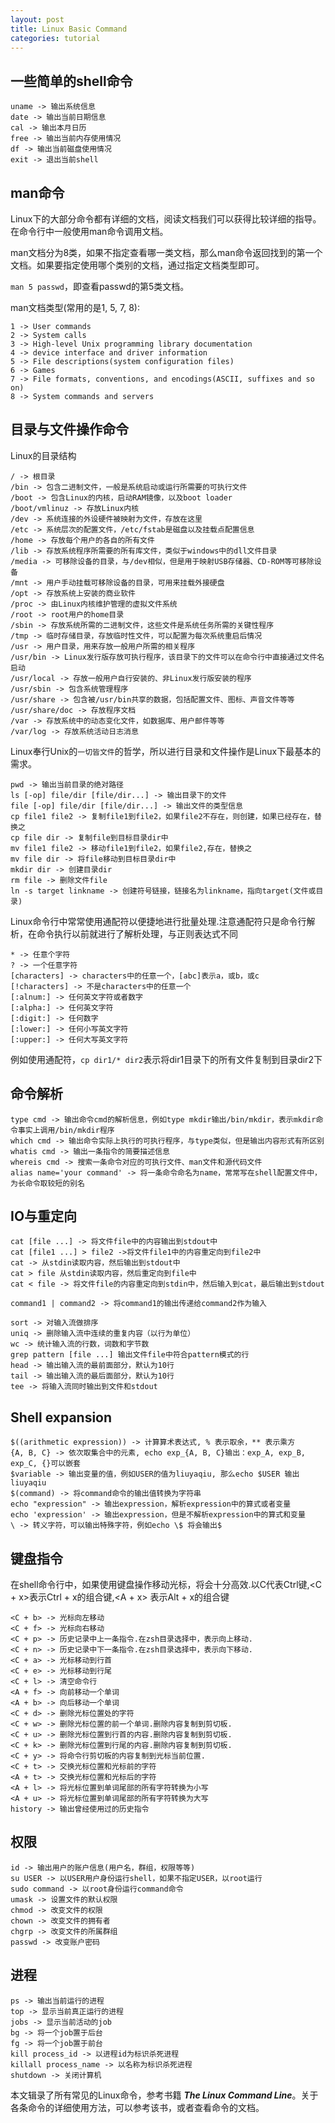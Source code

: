```yaml
---
layout: post
title: Linux Basic Command
categories: tutorial
---
```


## 一些简单的shell命令
```
uname -> 输出系统信息
date -> 输出当前日期信息
cal -> 输出本月日历
free -> 输出当前内存使用情况
df -> 输出当前磁盘使用情况
exit -> 退出当前shell
```

## man命令
Linux下的大部分命令都有详细的文档，阅读文档我们可以获得比较详细的指导。在命令行中一般使用man命令调用文档。

man文档分为8类，如果不指定查看哪一类文档，那么man命令返回找到的第一个文档。如果要指定使用哪个类别的文档，通过指定文档类型即可。

`man 5 passwd`，即查看passwd的第5类文档。

man文档类型(常用的是1, 5, 7, 8):
```
1 -> User commands
2 -> System calls
3 -> High-level Unix programming library documentation
4 -> device interface and driver information
5 -> File descriptions(system configuration files)
6 -> Games
7 -> File formats, conventions, and encodings(ASCII, suffixes and so on)
8 -> System commands and servers
```

## 目录与文件操作命令
Linux的目录结构
```
/ -> 根目录
/bin -> 包含二进制文件，一般是系统启动或运行所需要的可执行文件
/boot -> 包含Linux的内核，启动RAM镜像，以及boot loader
/boot/vmlinuz -> 存放Linux内核
/dev -> 系统连接的外设硬件被映射为文件，存放在这里
/etc -> 系统层次的配置文件，/etc/fstab是磁盘以及挂载点配置信息
/home -> 存放每个用户的各自的所有文件
/lib -> 存放系统程序所需要的所有库文件，类似于windows中的dll文件目录
/media -> 可移除设备的目录，与/dev相似，但是用于映射USB存储器、CD-ROM等可移除设备
/mnt -> 用户手动挂载可移除设备的目录，可用来挂载外接硬盘
/opt -> 存放系统上安装的商业软件
/proc -> 由Linux内核维护管理的虚拟文件系统
/root -> root用户的home目录
/sbin -> 存放系统所需的二进制文件，这些文件是系统任务所需的关键性程序
/tmp -> 临时存储目录，存放临时性文件，可以配置为每次系统重启后情况
/usr -> 用户目录，用来存放一般用户所需的相关程序
/usr/bin -> Linux发行版存放可执行程序，该目录下的文件可以在命令行中直接通过文件名启动
/usr/local -> 存放一般用户自行安装的、非Linux发行版安装的程序
/usr/sbin -> 包含系统管理程序
/usr/share -> 包含被/usr/bin共享的数据，包括配置文件、图标、声音文件等等
/usr/share/doc -> 存放程序文档
/var -> 存放系统中的动态变化文件，如数据库、用户邮件等等
/var/log -> 存放系统活动日志消息
```
Linux奉行Unix的`一切皆文件`的哲学，所以进行目录和文件操作是Linux下最基本的需求。

```
pwd -> 输出当前目录的绝对路径
ls [-op] file/dir [file/dir...] -> 输出目录下的文件
file [-op] file/dir [file/dir...] -> 输出文件的类型信息
cp file1 file2 -> 复制file1到file2，如果file2不存在，则创建，如果已经存在，替换之
cp file dir -> 复制file到目标目录dir中
mv file1 file2 -> 移动file1到file2，如果file2,存在，替换之
mv file dir -> 将file移动到目标目录dir中
mkdir dir -> 创建目录dir
rm file -> 删除文件file
ln -s target linkname -> 创建符号链接，链接名为linkname，指向target(文件或目录)
```

Linux命令行中常常使用通配符以便捷地进行批量处理.注意通配符只是命令行解析，在命令执行以前就进行了解析处理，与正则表达式不同
```
* -> 任意个字符
? -> 一个任意字符
[characters] -> characters中的任意一个，[abc]表示a，或b，或c
[!characters] -> 不是characters中的任意一个
[:alnum:] -> 任何英文字符或者数字
[:alpha:] -> 任何英文字符
[:digit:] -> 任何数字
[:lower:] -> 任何小写英文字符
[:upper:] -> 任何大写英文字符
```
例如使用通配符，`cp dir1/* dir2`表示将dir1目录下的所有文件复制到目录dir2下

## 命令解析
```
type cmd -> 输出命令cmd的解析信息，例如type mkdir输出/bin/mkdir，表示mkdir命令事实上调用/bin/mkdir程序
which cmd -> 输出命令实际上执行的可执行程序，与type类似，但是输出内容形式有所区别
whatis cmd -> 输出一条指令的简要描述信息
whereis cmd -> 搜索一条命令对应的可执行文件、man文件和源代码文件
alias name='your command' -> 将一条命令命名为name，常常写在shell配置文件中，为长命令取较短的别名
```

## IO与重定向
```
cat [file ...] -> 将文件file中的内容输出到stdout中
cat [file1 ...] > file2 ->将文件file1中的内容重定向到file2中
cat -> 从stdin读取内容，然后输出到stdout中
cat > file 从stdin读取内容，然后重定向到file中
cat < file -> 将文件file的内容重定向到stdin中，然后输入到cat，最后输出到stdout

command1 | command2 -> 将command1的输出传递给command2作为输入

sort -> 对输入流做排序
uniq -> 删除输入流中连续的重复内容（以行为单位）
wc -> 统计输入流的行数，词数和字节数
grep pattern [file ...] 输出文件file中符合pattern模式的行
head -> 输出输入流的最前面部分，默认为10行
tail -> 输出输入流的最后面部分，默认为10行
tee -> 将输入流同时输出到文件和stdout
```

## Shell expansion
```
$((arithmetic expression)) -> 计算算术表达式, % 表示取余，** 表示乘方
{A, B, C} -> 依次取集合中的元素, echo exp_{A, B, C}输出：exp_A, exp_B, exp_C, {}可以嵌套
$variable -> 输出变量的值，例如USER的值为liuyaqiu, 那么echo $USER 输出liuyaqiu
$(command) -> 将command命令的输出值转换为字符串
echo "expression" -> 输出expression，解析expression中的算式或者变量
echo 'expression' -> 输出expression，但是不解析expression中的算式和变量
\ -> 转义字符，可以输出特殊字符，例如echo \$ 将会输出$
```

## 键盘指令
在shell命令行中，如果使用键盘操作移动光标，将会十分高效.以C代表Ctrl键,<C + x>表示Ctrl + x的组合键,<A + x> 表示Alt + x的组合键
```
<C + b> -> 光标向左移动
<C + f> -> 光标向右移动
<C + p> -> 历史记录中上一条指令.在zsh目录选择中，表示向上移动.
<C + n> -> 历史记录中下一条指令.在zsh目录选择中，表示向下移动.
<C + a> -> 光标移动到行首
<C + e> -> 光标移动到行尾
<C + l> -> 清空命令行
<A + f> -> 向前移动一个单词
<A + b> -> 向后移动一个单词
<C + d> -> 删除光标位置处的字符
<C + w> -> 删除光标位置的前一个单词.删除内容复制到剪切板.
<C + u> -> 删除光标位置到行首的内容.删除内容复制到剪切板.
<C + k> -> 删除光标位置到行尾的内容.删除内容复制到剪切板.
<C + y> -> 将命令行剪切板的内容复制到光标当前位置.
<C + t> -> 交换光标位置和光标前的字符
<A + t> -> 交换光标位置和光标后的字符
<A + l> -> 将光标位置到单词尾部的所有字符转换为小写
<A + u> -> 将光标位置到单词尾部的所有字符转换为大写
history -> 输出曾经使用过的历史指令
```

## 权限
```
id -> 输出用户的账户信息(用户名，群组，权限等等)
su USER -> 以USER用户身份运行shell，如果不指定USER，以root运行
sudo command -> 以root身份运行command命令
umask -> 设置文件的默认权限
chmod -> 改变文件的权限
chown -> 改变文件的拥有者
chgrp -> 改变文件的所属群组
passwd -> 改变账户密码
```

## 进程
```
ps -> 输出当前运行的进程
top -> 显示当前真正运行的进程
jobs -> 显示当前活动的job
bg -> 将一个job置于后台
fg -> 将一个job置于前台
kill process_id -> 以进程id为标识杀死进程
killall process_name -> 以名称为标识杀死进程
shutdown -> 关闭计算机
```

本文辑录了所有常见的Linux命令，参考书籍 ***The Linux Command Line***。关于各条命令的详细使用方法，可以参考该书，或者查看命令的文档。
